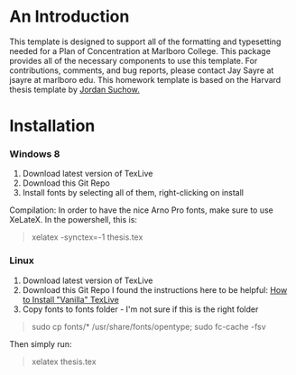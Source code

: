 An Introduction
===============

This template is designed to support all of the formatting and typesetting needed for a Plan of Concentration at Marlboro College.
This package provides all of the necessary components to use this template. For contributions, comments, and bug reports, please contact Jay Sayre at jsayre at marlboro edu.
This homework template is based on the Harvard thesis template by [Jordan Suchow.](https://github.com/suchow/LaTeX-template-for-Harvard-dissertation) 

Installation
============

### Windows 8 ###
1. Download latest version of TexLive
2. Download this Git Repo
3. Install fonts by selecting all of them, right-clicking on install

Compilation:
In order to have the nice Arno Pro fonts, make sure to use XeLateX.
In the powershell, this is:
> xelatex -synctex=-1 thesis.tex

### Linux ###
1. Download latest version of TexLive
2. Download this Git Repo
I found the instructions here to be helpful: [How to Install "Vanilla" TexLive](http://tex.stackexchange.com/questions/1092/how-to-install-vanilla-texlive-on-debian-or-ubuntu)
3. Copy fonts to fonts folder - I'm not sure if this is the right folder

> sudo cp fonts/* /usr/share/fonts/opentype;
> sudo fc-cache -fsv

Then simply run:

> xelatex thesis.tex

